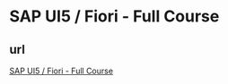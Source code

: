 # SAP UI5 / Fiori - Full Course

## url

[SAP UI5 / Fiori - Full Course](https://www.youtube.com/watch?v=C9cK2Z2JDLg)

